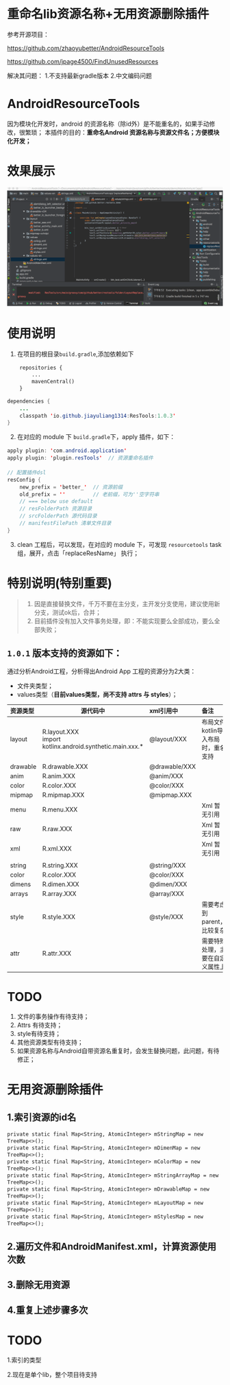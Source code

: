 # 重命名lib资源名称+无用资源删除插件

参考开源项目：

https://github.com/zhaoyubetter/AndroidResourceTools

https://github.com/jpage4500/FindUnusedResources

解决其问题：
1.不支持最新gradle版本
2.中文编码问题


# AndroidResourceTools

因为模块化开发时，android 的资源名称（除id外）是不能重名的，如果手动修改，很繁琐；
本插件的目的：**重命名Android 资源名称与资源文件名；方便模块化开发；**


# 效果展示


![效果展示](https://github.com/zhaoyubetter/MarkdownPhotos/raw/master/img/plugin/res_demo.gif)

# 使用说明

1. 在项目的根目录`build.gradle`,添加依赖如下
```
    repositories {
	    ...
        mavenCentral()
    }
```

```java
dependencies {
	...
    classpath 'io.github.jiayuliang1314:ResTools:1.0.3'
}
```

2. 在对应的 module 下 `build.gradle`下，apply 插件，如下：

```java
apply plugin: 'com.android.application'
apply plugin: 'plugin.resTools'  // 资源重命名插件

// 配置插件dsl
resConfig {
    new_prefix = 'better_'  // 资源前缀
    old_prefix = ''         // 老前缀，可为''空字符串
    // === below use default
    // resFolderPath 资源目录
    // srcFolderPath 源代码目录
    // manifestFilePath 清单文件目录
}
```

3. clean 工程后，可以发现，在对应的 module 下，可发现 `resourcetools` task 组，展开，点击「replaceResName」 执行；

# 特别说明(特别重要)

>1. 因是直接替换文件，千万不要在主分支，主开发分支使用，建议使用新分支，测试ok后，合并；
>2. 目前插件没有加入文件事务处理，即：不能实现要么全部成功，要么全部失败；


## `1.0.1` 版本支持的资源如下：

通过分析Android工程，分析得出Android App 工程的资源分为2大类：

- 文件夹类型；
- values类型（**目前values类型，尚不支持 attrs 与 styles**）；

| 资源类型 | 源代码中 | xml引用中 |备注|
| :--- | ------ | :---- |:--|
| layout | R.layout.XXX<br />import kotlinx.android.synthetic.main.xxx.* | @layout/XXX |布局文件<br />kotlin导入布局时，重名支持|
| drawable | R.drawable.XXX | @drawable/XXX ||
| anim | R.anim.XXX | @anim/XXX ||
| color | R.color.XXX | @color/XXX ||
| mipmap | R.mipmap.XXX | @mipmap.XXX ||
| menu | R.menu.XXX |  |Xml 暂无引用|
| raw | R.raw.XXX |  |Xml 暂无引用|
| xml | R.xml.XXX |  |Xml 暂无引用|
|  |  |  ||
| string | R.string.XXX | @string/XXX ||
| color | R.color.XXX | @color/XXX ||
| dimens | R.dimen.XXX | @dimen/XXX ||
| arrays | R.array.XXX | @array/XXX ||
| style | R.style.XXX | @style/XXX |需要考虑到parent，比较复杂|
| attr | R.attr.XXX |  |需要特殊处理，主要在自定义属性上|


# TODO
1. 文件的事务操作有待支持；
2. Attrs 有待支持；
3. style有待支持；
4. 其他资源类型有待支持；
5. 如果资源名称与Android自带资源名重复时，会发生替换问题，此问题，有待修正；


# 无用资源删除插件
## 1.索引资源的id名
```
private static final Map<String, AtomicInteger> mStringMap = new TreeMap<>();
private static final Map<String, AtomicInteger> mDimenMap = new TreeMap<>();
private static final Map<String, AtomicInteger> mColorMap = new TreeMap<>();
private static final Map<String, AtomicInteger> mStringArrayMap = new TreeMap<>();
private static final Map<String, AtomicInteger> mDrawableMap = new TreeMap<>();
private static final Map<String, AtomicInteger> mLayoutMap = new TreeMap<>();
private static final Map<String, AtomicInteger> mStylesMap = new TreeMap<>();
```
## 2.遍历文件和AndroidManifest.xml，计算资源使用次数

## 3.删除无用资源

## 4.重复上述步骤多次

# TODO

1.索引的类型

2.现在是单个lib，整个项目待支持


